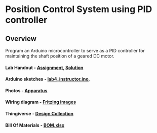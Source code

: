 # Position Control System using PID controller

## Overview
Program an Arduino microcontroller to serve as a PID controller for maintaining the shaft position
of a geared DC motor.

#### Lab Handout - [Assignment](), [Solution]()
#### Arduino sketches - [lab4_instructor.ino](), 
#### Photos - [Apparatus](https://github.com/westpoint-robotics/xe475/tree/master/lab4/Photos)
#### Wiring diagram - [Fritzing images](https://github.com/westpoint-robotics/xe475/tree/master/lab4/Fritzing)
#### Thingiverse - [Design Collection](https://www.thingiverse.com/westpoint/collections/mechatronics-pid-control-lab-apparatus)
#### Bill Of Materials - [BOM.xlsx](https://github.com/westpoint-robotics/xe475/blob/master/lab4/bill-of-materials.xlsx)
